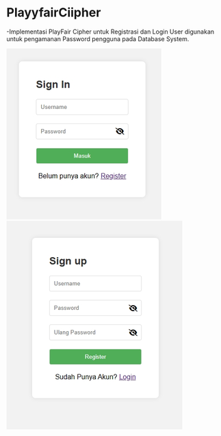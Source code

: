 # PlayyfairCiipher
-Implementasi PlayFair Cipher untuk Registrasi dan Login User digunakan untuk pengamanan Password pengguna pada Database System.

![login](login.jpg)
![register](register.jpg)
